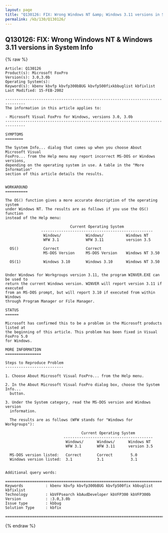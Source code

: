```yaml
---
layout: page
title: "Q130126: FIX: Wrong Windows NT &amp; Windows 3.11 versions in System Info"
permalink: /kb/130/Q130126/
---
```


## Q130126: FIX: Wrong Windows NT &amp; Windows 3.11 versions in System Info

{% raw %}

	Article: Q130126
	Product(s): Microsoft FoxPro
	Version(s): 3.0,3.0b
	Operating System(s): 
	Keyword(s): kbenv kbvfp kbvfp300bBUG kbvfp500fixkbbuglist kbfixlist
	Last Modified: 15-FEB-2002
	
	-------------------------------------------------------------------------------
	The information in this article applies to:
	
	- Microsoft Visual FoxPro for Windows, versions 3.0, 3.0b 
	-------------------------------------------------------------------------------
	
	SYMPTOMS
	========
	
	The System Info... dialog that comes up when you choose About Microsoft Visual
	FoxPro... from the Help menu may report incorrect MS-DOS or Windows versions,
	depending on the operating system in use. A table in the "More Information"
	section of this article details the results.
	
	
	WORKAROUND
	==========
	
	The OS() function gives a more accurate description of the operating system
	under Windows NT. The results are as follows if you use the OS() function
	instead of the Help menu:
	
	                             Current Operating System
	                --------------------------------------------------
	                 Windows/           Windows/          Windows NT
	                 WFW 3.1            WFW 3.11          version 3.5
	
	  OS()           Correct            Correct
	                 MS-DOS Version     MS-DOS Version    Windows NT 3.50
	
	  OS(1)          Windows 3.10       Windows 3.10      Windows NT 3.50
	
	
	Under Windows for Workgroups version 3.11, the program WINVER.EXE can be used to
	return the current Windows version. WINVER will report version 3.11 if executed
	from an MS-DOS prompt, but will report 3.10 if executed from within Windows
	through Program Manager or File Manager.
	
	STATUS
	======
	
	Microsoft has confirmed this to be a problem in the Microsoft products listed at
	the beginning of this article. This problem has been fixed in Visual FoxPro 5.0
	for Windows.
	
	MORE INFORMATION
	================
	
	Steps to Reproduce Problem
	--------------------------
	
	1. Choose About Microsoft Visual FoxPro... from the Help menu.
	
	2. In the About Microsoft Visual FoxPro dialog box, choose the System Info...
	  button.
	
	3. Under the System category, read the MS-DOS version and Windows version
	  information.
	
	  The results are as follows (WFW stands for "Windows for Workgroups"):
	
	                                  Current Operating System
	                          ----------------------------------------
	                           Windows/      Windows/      Windows NT
	                           WFW 3.1       WFW 3.11      version 3.5
	
	  MS-DOS version listed:   Correct       Correct        5.0
	  Windows version listed:  3.1           3.1            3.1
	
	
	Additional query words:
	
	======================================================================
	Keywords          : kbenv kbvfp kbvfp300bBUG kbvfp500fix kbbuglist kbfixlist
	Technology        : kbVFPsearch kbAudDeveloper kbVFP300 kbVFP300b
	Version           : :3.0,3.0b
	Issue type        : kbbug
	Solution Type     : kbfix
	
	=============================================================================
	

{% endraw %}
